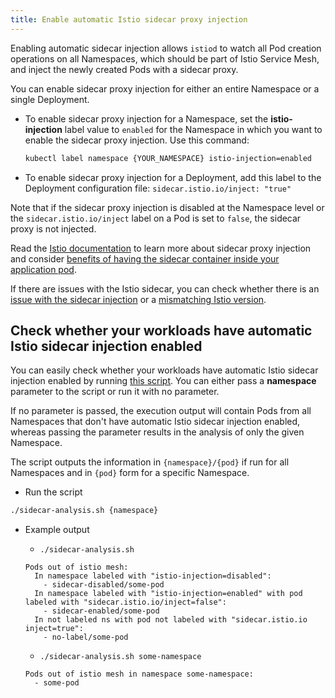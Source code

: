 ```yaml
---
title: Enable automatic Istio sidecar proxy injection
---
```


Enabling automatic sidecar injection allows `istiod` to watch all Pod creation operations on all Namespaces, which should be part of Istio Service Mesh, and inject the newly created Pods with a sidecar proxy.

You can enable sidecar proxy injection for either an entire Namespace or a single Deployment.

* To enable sidecar proxy injection for a Namespace, set the **istio-injection** label value to `enabled` for the Namespace in which you want to enable the sidecar proxy injection. Use this command:

   ```bash
   kubectl label namespace {YOUR_NAMESPACE} istio-injection=enabled
   ```

* To enable sidecar proxy injection for a Deployment, add this label to the Deployment configuration file: `sidecar.istio.io/inject: "true"`

Note that if the sidecar proxy injection is disabled at the Namespace level or the `sidecar.istio.io/inject` label on a Pod is set to `false`, the sidecar proxy is not injected.

Read the [Istio documentation](https://istio.io/docs/setup/kubernetes/additional-setup/sidecar-injection/) to learn more about sidecar proxy injection and consider [benefits of having the sidecar container inside your application pod](../../01-overview/service-mesh/smsh-03-istio-sidecars-in-kyma.md).

If there are issues with the Istio sidecar, you can check whether there is an [issue with the sidecar injection](../troubleshooting/service-mesh/smsh-03-istio-no-sidecar.md) or a [mismatching Istio version](../troubleshooting/service-mesh/smsh-04-istio-sidecar-version.md).

## Check whether your workloads have automatic Istio sidecar injection enabled

You can easily check whether your workloads have automatic Istio sidecar injection enabled by running [this script](../assets/sidecar-analysis.sh). You can either pass a **namespace** parameter to the script or run it with no parameter.

If no parameter is passed, the execution output will contain Pods from all Namespaces that don't have automatic Istio sidecar injection enabled, whereas passing the parameter results in the analysis of only the given  Namespace.

The script outputs the information in `{namespace}/{pod}` if run for all Namespaces and in `{pod}` form for a specific Namespace.

* Run the script

```bash
./sidecar-analysis.sh {namespace}
```

* Example output

  * `./sidecar-analysis.sh`

  ```
  Pods out of istio mesh:
    In namespace labeled with "istio-injection=disabled":
      - sidecar-disabled/some-pod
    In namespace labeled with "istio-injection=enabled" with pod labeled with "sidecar.istio.io/inject=false":
      - sidecar-enabled/some-pod
    In not labeled ns with pod not labeled with "sidecar.istio.io inject=true":
      - no-label/some-pod
  ```

  * `./sidecar-analysis.sh some-namespace`

  ```
  Pods out of istio mesh in namespace some-namespace:
    - some-pod
  ```
